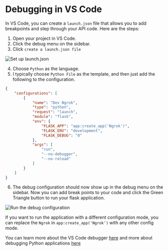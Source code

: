 # Debugging in VS Code

In VS Code, you can create a `launch.json` file that allows you to add breakpoints and step through your API code. Here are the steps:

1. Open your project in VS Code.
2. Click the debug menu on the sidebar.
3. Click `create a launch.json file`

![Set up launch.json](https://user.fm/files/v2-0e899c0b656c0e0cb343623b2d5c3377/debug.png)

4. Choose `Python` as the language.
5. I typically choose `Python File` as the template, and then just add the following to the configuration.

```json
{
    "configurations": [
        {
            "name": "Dev Ngrok",
            "type": "python",
            "request": "launch",
            "module": "flask",
            "env": {
                "FLASK_APP": "app:create_app('Ngrok')",
                "FLASK_ENV": "development",
                "FLASK_DEBUG": "0"
            },
            "args": [
                "run",
                "--no-debugger",
                "--no-reload"
            ]
        }
    ]
}

```

6. The debug configuration should now show up in the debug menu on the sidebar. Now you can add break points to your code and click the Green Triangle button to run your flask application.

![Run the debug configuration](https://user.fm/files/v2-32b756482dce2e659a3cbdfa86a1402d/run-debug.png)

If you want to run the application with a different configuration mode, you can replace the `Ngrok` in `app:create_app('Ngrok')` with any other config mode.

You can learn more about the VS Code debugger [here](https://code.visualstudio.com/docs/editor/debugging) and more about debugging Python applications [here](https://code.visualstudio.com/docs/python/debugging)
